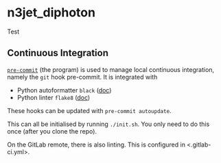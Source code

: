 # n3jet_diphoton

Test

## Continuous Integration
[`pre-commit`](https://pre-commit.com/) (the program) is used to manage local continuous integration, namely the `git` hook pre-commit.
It is integrated with
* Python autoformatter `black` ([doc](https://black.readthedocs.io/en/stable/version_control_integration.html))
* Python linter `flake8` ([doc](https://flake8.pycqa.org/en/latest/user/using-hooks.html))

These hooks can be updated with `pre-commit autoupdate`.

This can all be initialised by running `./init.sh`.
You only need to do this once (after you clone the repo).

On the GitLab remote, there is also linting.
This is configured in <.gitlab-ci.yml>.
